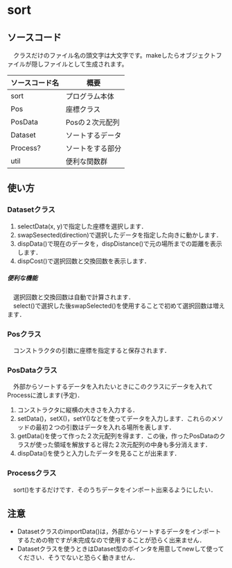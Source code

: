 # sort
##  ソースコード
　クラスだけのファイル名の頭文字は大文字です。makeしたらオブジェクトファイルが隠しファイルとして生成されます。

|ソースコード名|概要|
|:---------|----------|
|sort|プログラム本体|
|Pos|座標クラス|
|PosData|Posの２次元配列|
|Dataset|ソートするデータ|
|Process?|ソートをする部分|
|util|便利な関数群|
  
## 使い方
### Datasetクラス
1. selectData(x, y)で指定した座標を選択します．
2. swapSesected(direction)で選択したデータを指定した向きに動かします．
3. dispData()で現在のデータを，dispDistance()で元の場所までの距離を表示します．
4. dispCost()で選択回数と交換回数を表示します．

##### 便利な機能
　選択回数と交換回数は自動で計算されます．  
　select()で選択した後swapSelected()を使用することで初めて選択回数は増えます．

### Posクラス
　コンストラクタの引数に座標を指定すると保存されます．

### PosDataクラス
　外部からソートするデータを入れたいときにこのクラスにデータを入れてProcessに渡します(予定)．  

1. コンストラクタに縦横の大きさを入力する．
2. setData()，setX()，setY()などを使ってデータを入力します．これらのメソッドの最初２つの引数はデータを入れる場所を表します．
3. getData()を使って作った２次元配列を得ます．この後，作ったPosDataのクラスが使った領域を解放すると得た２次元配列の中身も多分消えます．
4. dispData()を使うと入力したデータを見ることが出来ます．

### Processクラス
　sort()をするだけです．そのうちデータをインポート出来るようにしたい．

## 注意
* DatasetクラスのimportData()は，外部からソートするデータをインポートするための物ですが未完成なので使用することが恐らく出来ません．
* Datasetクラスを使うときはDataset型のポインタを用意してnewして使ってください．そうでないと恐らく動きません．
